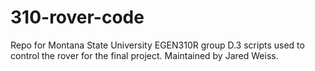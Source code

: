 # 310-rover-code
Repo for Montana State University EGEN310R group D.3 scripts used to control the rover for the final project. Maintained by Jared Weiss.
